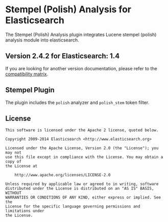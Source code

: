Stempel (Polish) Analysis for Elasticsearch
==================================

The Stempel (Polish) Analysis plugin integrates Lucene stempel (polish) analysis module into elasticsearch.

## Version 2.4.2 for Elasticsearch: 1.4

If you are looking for another version documentation, please refer to the 
[compatibility matrix](http://github.com/elasticsearch/elasticsearch-analysis-stempel#stempel-polish-analysis-for-elasticsearch).

Stempel Plugin
-------

The plugin includes the `polish` analyzer and `polish_stem` token filter.

License
-------

    This software is licensed under the Apache 2 license, quoted below.

    Copyright 2009-2014 Elasticsearch <http://www.elasticsearch.org>

    Licensed under the Apache License, Version 2.0 (the "License"); you may not
    use this file except in compliance with the License. You may obtain a copy of
    the License at

        http://www.apache.org/licenses/LICENSE-2.0

    Unless required by applicable law or agreed to in writing, software
    distributed under the License is distributed on an "AS IS" BASIS, WITHOUT
    WARRANTIES OR CONDITIONS OF ANY KIND, either express or implied. See the
    License for the specific language governing permissions and limitations under
    the License.
